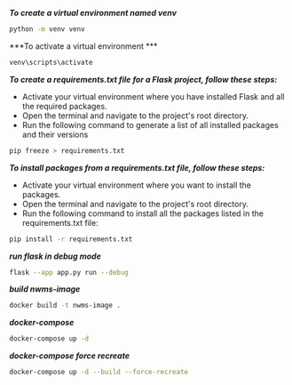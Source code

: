 ***To create a virtual environment named venv***

```bash
python -m venv venv
```

***To activate a virtual environment ***

```bash
venv\scripts\activate
```

***To create a requirements.txt file for a Flask project, follow these steps:***
- Activate your virtual environment where you have installed Flask and all the required packages.
- Open the terminal and navigate to the project's root directory.
- Run the following command to generate a list of all installed packages and their versions

```bash
pip freeze > requirements.txt
```
***To install packages from a requirements.txt file, follow these steps:***
- Activate your virtual environment where you want to install the packages.
- Open the terminal and navigate to the project's root directory.
- Run the following command to install all the packages listed in the requirements.txt file:

```bash
pip install -r requirements.txt
```


***run flask in debug mode***

```bash
flask --app app.py run --debug
```

***build nwms-image***

```bash 
docker build -t nwms-image .
```

***docker-compose***

```bash
docker-compose up -d
```

***docker-compose force recreate***

```bash
docker-compose up -d --build --force-recreate
```
